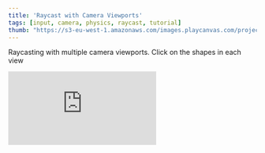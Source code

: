 ```yaml
---
title: 'Raycast with Camera Viewports'
tags: [input, camera, physics, raycast, tutorial]
thumb: "https://s3-eu-west-1.amazonaws.com/images.playcanvas.com/projects/12/964118/E9A5F1-image-75.jpg"
---
```


Raycasting with multiple camera viewports. Click on the shapes in each view

<div className="iframe-container">
    <iframe loading="lazy" src="https://playcanv.as/p/dXvrDzH2/" title="Raycast with Camera Viewports" webkitallowfullscreen="true" mozallowfullscreen="true" allow="autoplay" allowfullscreen="true" allowvr="" scrolling="no" frameborder="0" />
</div>
